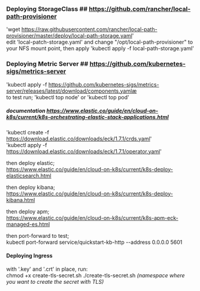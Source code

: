 ### Deploying StorageClass  ## https://github.com/rancher/local-path-provisioner
'wget https://raw.githubusercontent.com/rancher/local-path-provisioner/master/deploy/local-path-storage.yaml'  
edit 'local-patch-storage.yaml' and change "/opt/local-path-provisioner" to your NFS mount point, then apply
'kubectl apply -f local-path-storage.yaml'  

### Deploying Metric Server ## https://github.com/kubernetes-sigs/metrics-server  
'kubectl apply -f https://github.com/kubernetes-sigs/metrics-server/releases/latest/download/components.yamlæ  
to test run; 'kubectl top node' or 'kubectl top pod'

##### documentation https://www.elastic.co/guide/en/cloud-on-k8s/current/k8s-orchestrating-elastic-stack-applications.html

'kubectl create -f https://download.elastic.co/downloads/eck/1.7.1/crds.yaml'  
'kubectl apply -f https://download.elastic.co/downloads/eck/1.7.1/operator.yaml'  

then deploy elastic;  
https://www.elastic.co/guide/en/cloud-on-k8s/current/k8s-deploy-elasticsearch.html

then deploy kibana;  
https://www.elastic.co/guide/en/cloud-on-k8s/current/k8s-deploy-kibana.html

then deploy apm;  
https://www.elastic.co/guide/en/cloud-on-k8s/current/k8s-apm-eck-managed-es.html


then port-forward to test;  
kubectl port-forward service/quickstart-kb-http --address 0.0.0.0 5601

#### Deploying Ingress  

with '<cert>.key' and '<cert>.crt' in place, run:  
chmod +x create-tls-secret.sh
./create-tls-secret.sh <namespace> *(namespace where you want to create the secret with TLS)*  

